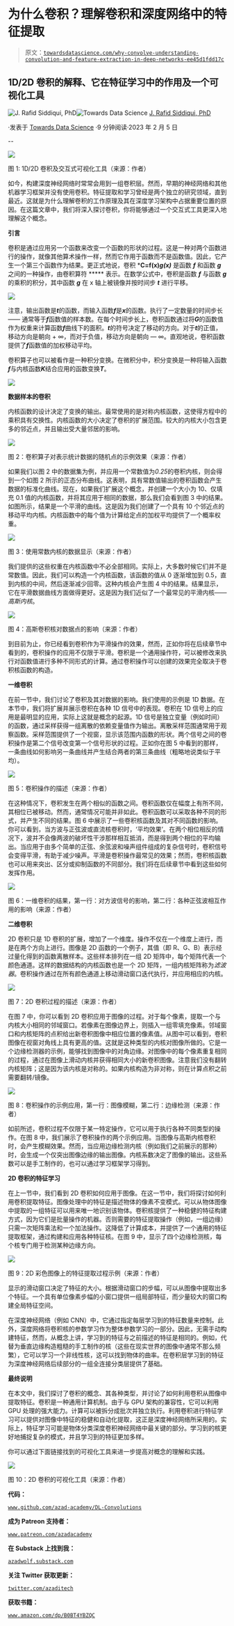 # 为什么卷积？理解卷积和深度网络中的特征提取

> 原文：[`towardsdatascience.com/why-convolve-understanding-convolution-and-feature-extraction-in-deep-networks-ee45d1fdd17c`](https://towardsdatascience.com/why-convolve-understanding-convolution-and-feature-extraction-in-deep-networks-ee45d1fdd17c)

## **1D/2D 卷积的解释、它在特征学习中的作用及一个可视化工具**

[](https://azad-wolf.medium.com/?source=post_page-----ee45d1fdd17c--------------------------------)![J. Rafid Siddiqui, PhD](https://azad-wolf.medium.com/?source=post_page-----ee45d1fdd17c--------------------------------)[](https://towardsdatascience.com/?source=post_page-----ee45d1fdd17c--------------------------------)![Towards Data Science](https://towardsdatascience.com/?source=post_page-----ee45d1fdd17c--------------------------------) [J. Rafid Siddiqui, PhD](https://azad-wolf.medium.com/?source=post_page-----ee45d1fdd17c--------------------------------)

·发表于 [Towards Data Science](https://towardsdatascience.com/?source=post_page-----ee45d1fdd17c--------------------------------) ·9 分钟阅读·2023 年 2 月 5 日

--

![](img/f66c4e50e3736ce4f33b148180814a20.png)

图 1: 1D/2D 卷积及交互式可视化工具（来源：作者）

如今，构建深度神经网络时常常会用到一组卷积层。然而，早期的神经网络和其他机器学习框架并没有使用卷积。特征提取和学习曾经是两个独立的研究领域，直到最近。这就是为什么理解卷积的工作原理及其在深度学习架构中占据重要位置的原因。在这篇文章中，我们将深入探讨卷积，你将能够通过一个交互式工具更深入地理解这个概念。

**引言**

卷积是通过应用另一个函数来改变一个函数的形状的过程。这是一种对两个函数进行的操作，就像其他算术操作一样，然而它作用于函数而不是函数值。因此，它产生一个第三个函数作为结果。更正式地说，卷积 ***C=f(x)*g(x)*** 是函数 ***f*** 和函数 ***g*** 之间的一种操作，由卷积算符 ***** 表示。在数学公式中，卷积是函数 ***f*** 与函数 ***g*** 的乘积的积分，其中函数 ***g*** 在 x 轴上被镜像并按时间步 ***t*** 进行平移。

![](img/2ebc2f13944c12e590397521339b7105.png)

注意，输出函数是***t***的函数，而输入函数***f***是***x***的函数。执行了一定数量的时间步长 —— 通常等于***f***函数值的样本数。在每个时间步长上，卷积函数通过将***G***的函数值作为权重来计算函数***f***曲线下的面积。***t***的符号决定了移动的方向。对于***t***的正值，移动方向是朝向 + ∞，而对于负值，移动方向是朝向 — ∞。直观地说，卷积函数提供了***f***函数值的加权移动平均。

卷积算子也可以被看作是一种积分变换。在微积分中，积分变换是一种将输入函数***f***与内核函数***K***结合应用的函数变换***T***。

![](img/93dbd558417b07162e8da63ce85ce393.png)

**数据样本的卷积**

内核函数的设计决定了变换的输出。最常使用的是对称内核函数，这使得方程中的乘积具有交换性。内核函数的大小决定了卷积的扩展范围。较大的内核大小包含更多的邻近点，并且输出受大量邻居的影响。

![](img/1e7a0a34e3f31379afcd85cc6afd050e.png)

图 2：卷积算子对表示统计数据的随机点的示例效果（来源：作者）

如果我们以图 2 中的数据集为例，并应用一个常数值为*0.25*的卷积内核，则会得到一个如图 2 所示的正态分布曲线。这表明，具有常数值输出的卷积函数会产生数据的标准化曲线。现在，如果我们扩展这个概念，并创建一个大小为 10、仅填充 0.1 值的内核函数，并将其应用于相同的数据，那么我们会看到图 3 中的结果。如图所示，结果是一个平滑的曲线。这是因为我们创建了一个具有 10 个邻近点的移动平均内核。内核函数中的每个值为计算给定点的加权平均提供了一个概率权重。

![](img/a7f7c0baf189592787e7d671e19580dc.png)

图 3：使用常数内核的数据显示（来源：作者）

我们提供的这些权重在内核函数中不必全部相同。实际上，大多数时候它们并不是常数值。因此，我们可以构造一个内核函数，该函数的值从 0 逐渐增加到 0.5，直到内核的中间，然后逐渐减少回零。这种内核会产生图 4 中的结果。结果显示，它在平滑数据曲线方面做得更好。这是因为我们近似了一个最常见的平滑内核——*高斯内核*。

![](img/62079dfa2dc94dcee5a8a88ed5aecc3d.png)

图 4：高斯卷积核对数据点的影响（来源：作者）

到目前为止，你已经看到卷积作为平滑操作的效果，然而，正如你将在后续章节中看到的，卷积操作的应用不仅限于平滑。卷积是一个通用操作符，可以被修改来执行对函数值进行多种不同形式的计算。通过卷积操作可以创建的效果完全取决于卷积核函数的构造。

**一维卷积**

在前一节中，我们讨论了卷积及其对数据的影响。我们使用的示例是 1D 数据。在本节中，我们将扩展并展示卷积在各种 1D 信号中的表现。卷积在 1D 信号上的应用是最明显的应用，实际上这就是概念的起源。1D 信号是独立变量（例如时间）的函数，通过采样获得一组离散的依赖变量值作为输出。离散采样范围通常用于观察函数。采样范围提供了一个视窗，显示该范围内函数的形状。两个信号之间的卷积操作是第二个信号改变第一个信号形状的过程。正如你在图 5 中看到的那样，一条曲线如何影响另一条曲线并产生结合两者的第三条曲线（粗略地说类似于平均）。

![](img/54818fcd28724fab349a41cd57e4a202.png)

图 5：卷积操作的描述（来源：作者）

在这种情况下，卷积发生在两个相似的函数之间。卷积函数仅在幅度上有所不同，其相位已被移动。然而，通常情况可能并非如此。卷积函数可以采取各种不同的形式，并产生不同的结果。图 6 中展示了一些卷积核函数及其对不同函数的影响。你可以看到，当方波与正弦波或直流核卷积时，‘平均效果’。在两个相位相反的情况下，波并不会像两波的破坏性干涉那样相互抵消，而是得到两个相位的平均输出。当应用于由多个简单的正弦、余弦波和噪声组件组成的复杂信号时，卷积信号会变得平滑，有助于减少噪声。平滑是卷积操作最常见的效果；然而，卷积核函数也可以用来突出、区分或抑制函数的不同部分。我们将在后续章节中看到这些如何发挥作用。

![](img/0fa34839a528eeac20b7b5b834e05e81.png)

图 6：一维卷积的结果，第一行：对方波信号的影响，第二行：各种正弦波相互作用的影响（来源：作者）

**二维卷积**

2D 卷积只是 1D 卷积的扩展，增加了一个维度。操作不仅在一个维度上进行，而是在两个方向上进行。图像是 2D 函数的一个例子，其值（即 R、G、B）表示经过量化得到的函数离散样本。这些样本排列在一组 2D 矩阵中，每个矩阵代表一个颜色通道。这样的数据结构的内核函数也是一个 2D 矩阵，一组内核矩阵称为*滤波器*。卷积操作通过在所有颜色通道上移动滑动窗口迭代执行，并应用相应的内核。

![](img/3dfafce96b00919cee119e4713a49ed6.png)

图 7：2D 卷积过程的描述（来源：作者）

在图 7 中，你可以看到 2D 卷积应用于图像的过程。对于每个像素，提取一个与内核大小相同的邻域窗口。若像素在图像边界上，则插入一组零填充像素。邻域窗口和内核矩阵的点积给出新卷积图像中相应位置的像素值。从图中可以看到，卷积图像在视窗对角线上具有更高的值。这就是这种类型的内核对图像所做的。它是一个边缘检测器的示例，能够找到图像中的对角边缘。对图像中的每个像素重复相同的过程，通过在图像上滑动内核并获得相同大小的新卷积图像。注意我们没有翻转内核矩阵；这是因为该内核是对称的。如果内核构造为非对称，则在计算点积之前需要翻转/镜像。

![](img/9b1241a6c2d8cc6f6daef8c5a4880397.png)

图 8：卷积操作的示例应用，第一行：图像模糊，第二行：边缘检测（来源：作者）

如前所述，卷积过程不仅限于某一特定操作，它可以用于执行各种不同类型的操作。在图 8 中，我们展示了卷积操作的两个示例应用。当图像与高斯内核卷积时，会产生模糊效果。然而，当应用边缘检测内核（例如我们之前展示的那种）时，会生成一个仅突出图像边缘的输出图像。内核系数决定了图像的输出。这些系数可以是手工制作的，也可以通过学习框架学习得到。

**2D 卷积的特征学习**

在上一节中，我们看到 2D 卷积如何应用于图像。在这一节中，我们将探讨如何利用卷积提取特征。图像处理中的特征是描述物体的像素不变模式。可以从物体图像中提取的一组特征可以用来唯一地识别该物体。卷积核提供了一种稳健的特征构建方式，因为它们是批量操作的机器。否则需要的特征提取操作（例如，一组边缘）只需一次矩阵乘法和一个加法操作。这降低了计算成本，并提供了一个通用的特征提取框架，通过构建和应用各种特征核。在图 9 中，显示了四个边缘检测核，每个核专门用于检测某种边缘方向。

![](img/08a29eaa14f09ebbd76451b352148a6a.png)

图 9：2D 彩色图像上的特征提取过程示例（来源：作者）

显示的滑动窗口决定了特征的大小。根据滑动窗口的步幅，可以从图像中提取出多个特征。一个具有单位像素步幅的小窗口提供一组局部特征，而少量较大的窗口构建全局特征空间。

在深度神经网络（例如 CNN）中，它通过指定每层学习到的特征数量来控制。此外，深度网络将卷积核的参数学习作为整体参数学习的一部分。因此，无需手动构建特征，然而，从概念上讲，学习到的特征与之前描述的特征是相同的。例如，代替为垂直边缘构造粗糙的手工制作的核（这些在现实世界的图像中通常不那么频繁），它可以学习一个非线性核，这可以找到物体的曲率。在卷积层学习到的特征为深度神经网络后续部分的一组全连接分类层提供了基础。

**最终说明**

在本文中，我们探讨了卷积的概念、其各种类型，并讨论了如何利用卷积从图像中提取特征。卷积是一种通用计算机制。由于与 GPU 架构的兼容性，它可以利用 GPU 处理的强大能力。计算可以被拆分成批次并独立执行。利用卷积进行特征学习可以提供对图像中特征的稳健和自动化提取，这正是深度神经网络所采用的。实际上，特征学习可能是物体分类深度卷积神经网络中最关键的部分。学习到的核更好地捕捉复杂的模式，并且学习到的特征更加多样。

你可以通过下面链接找到的可视化工具来进一步提高对概念的理解和实践。

![](img/9afa14e8a5945f686b9cdffe1d86f0c7.png)

图 10：2D 卷积的可视化工具（来源：作者）

**代码：**

[`www.github.com/azad-academy/DL-Convolutions`](https://www.github.com/azad-academy/DL-Convolutions)

**成为 Patreon 支持者：**

[`www.patreon.com/azadacademy`](https://www.patreon.com/azadacademy)

**在 Substack 上找到我：**

[`azadwolf.substack.com`](https://azadwolf.substack.com)

**关注 Twitter 获取更新：**

[`twitter.com/azaditech`](https://twitter.com/azaditech)

**获取书籍：**

[`www.amazon.com/dp/B0BT4YBZQC`](https://www.amazon.com/dp/B0BT4YBZQC)
